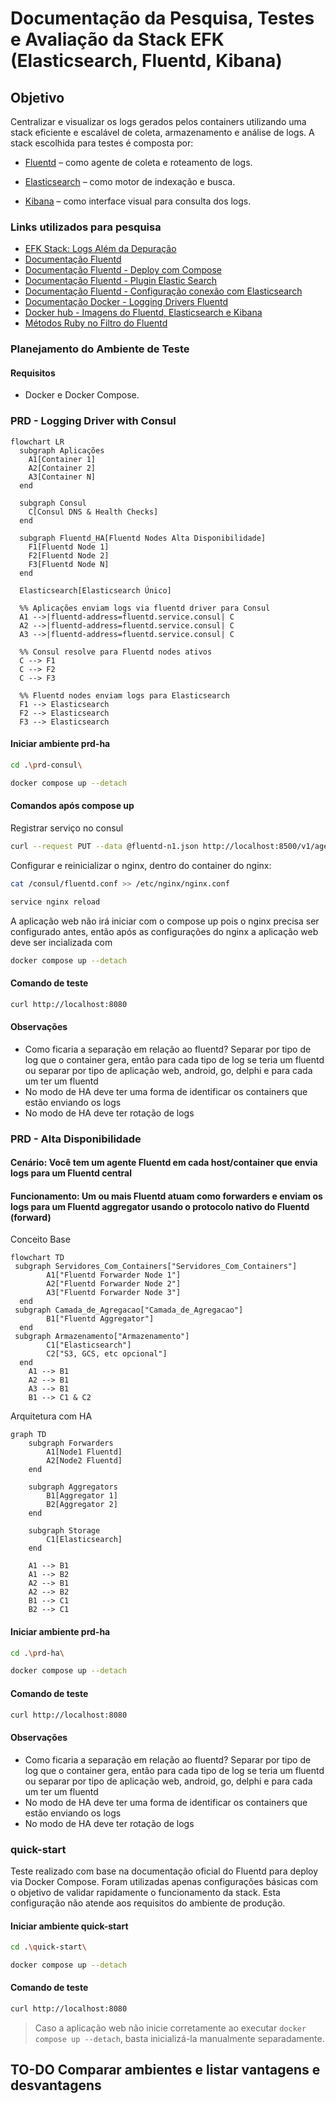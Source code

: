 # Documentação da Pesquisa, Testes e Avaliação da Stack EFK (Elasticsearch, Fluentd, Kibana)

## Objetivo
Centralizar e visualizar os logs gerados pelos containers utilizando uma stack eficiente e escalável de coleta, armazenamento e análise de logs. A stack escolhida para testes é composta por:

- [Fluentd](https://docs.fluentd.org/) – como agente de coleta e roteamento de logs.

- [Elasticsearch](https://www.elastic.co/docs/get-started/) – como motor de indexação e busca.

- [Kibana](https://search.elastic.co/pt?q=kibana&location%5B0%5D=Documentation) – como interface visual para consulta dos logs.


### Links utilizados para pesquisa
- [EFK Stack: Logs Além da Depuração](https://biahyonce.medium.com/efk-stack-logs-al%C3%A9m-da-depura%C3%A7%C3%A3o-672adeed606b)
- [Documentação Fluentd](https://docs.fluentd.org/)
- [Documentação Fluentd - Deploy com Compose](https://docs.fluentd.org/container-deployment/docker-compose)
- [Documentação Fluentd - Plugin Elastic Search](https://github.com/uken/fluent-plugin-elasticsearch/tree/v6.0.0?tab=readme-ov-file#installation)
- [Documentação Fluentd - Configuração conexão com Elasticsearch](https://docs.fluentd.org/output/elasticsearch)
- [Documentação Docker - Logging Drivers Fluentd](https://docs.docker.com/engine/logging/drivers/fluentd/)
- [Docker hub - Imagens do Fluentd, Elasticsearch e Kibana](https://hub.docker.com/)
- [Métodos Ruby no Filtro do Fluentd](https://docs.ruby-lang.org/en/master/Socket.html#method-c-gethostname)

### Planejamento do Ambiente de Teste
#### Requisitos
- Docker e Docker Compose.
### PRD - Logging Driver with Consul
```mermaid
flowchart LR
  subgraph Aplicações
    A1[Container 1]
    A2[Container 2]
    A3[Container N]
  end

  subgraph Consul
    C[Consul DNS & Health Checks]
  end

  subgraph Fluentd_HA[Fluentd Nodes Alta Disponibilidade]
    F1[Fluentd Node 1]
    F2[Fluentd Node 2]
    F3[Fluentd Node N]
  end

  Elasticsearch[Elasticsearch Único]

  %% Aplicações enviam logs via fluentd driver para Consul
  A1 -->|fluentd-address=fluentd.service.consul| C
  A2 -->|fluentd-address=fluentd.service.consul| C
  A3 -->|fluentd-address=fluentd.service.consul| C

  %% Consul resolve para Fluentd nodes ativos
  C --> F1
  C --> F2
  C --> F3

  %% Fluentd nodes enviam logs para Elasticsearch
  F1 --> Elasticsearch
  F2 --> Elasticsearch
  F3 --> Elasticsearch
```
#### Iniciar ambiente prd-ha
```bash
cd .\prd-consul\
```
```bash
docker compose up --detach
```
#### Comandos após compose up
Registrar serviço no consul
```bash
curl --request PUT --data @fluentd-n1.json http://localhost:8500/v1/agent/service/register
```
Configurar e reinicializar o nginx, dentro do container do nginx:
```bash
cat /consul/fluentd.conf >> /etc/nginx/nginx.conf
```
```bash
service nginx reload
```
A aplicação web não irá iniciar com o compose up pois o nginx precisa ser configurado antes, então após as configurações do nginx a aplicação web deve ser incializada com
```bash
docker compose up --detach
```
#### Comando de teste
```bash
curl http://localhost:8080
```
#### Observações
- Como ficaria a separação em relação ao fluentd?
Separar por tipo de log que o container gera, então para cada tipo de log se teria um fluentd ou separar por tipo de aplicação web, android, go, delphi e para cada um ter um fluentd
- No modo de HA deve ter uma forma de identificar os containers que estão enviando os logs
- No modo de HA deve ter rotação de logs


### PRD - Alta Disponibilidade
#### Cenário: Você tem um agente Fluentd em cada host/container que envia logs para um Fluentd central
#### Funcionamento: Um ou mais Fluentd atuam como forwarders e enviam os logs para um Fluentd aggregator usando o protocolo nativo do Fluentd (forward)
Conceito Base
```mermaid
flowchart TD
 subgraph Servidores_Com_Containers["Servidores_Com_Containers"]
        A1["Fluentd Forwarder Node 1"]
        A2["Fluentd Forwarder Node 2"]
        A3["Fluentd Forwarder Node 3"]
  end
 subgraph Camada_de_Agregacao["Camada_de_Agregacao"]
        B1["Fluentd Aggregator"]
  end
 subgraph Armazenamento["Armazenamento"]
        C1["Elasticsearch"]
        C2["S3, GCS, etc opcional"]
  end
    A1 --> B1
    A2 --> B1
    A3 --> B1
    B1 --> C1 & C2
```
Arquitetura com HA
```mermaid
graph TD
    subgraph Forwarders
        A1[Node1 Fluentd]
        A2[Node2 Fluentd]
    end

    subgraph Aggregators
        B1[Aggregator 1]
        B2[Aggregator 2]
    end

    subgraph Storage
        C1[Elasticsearch]
    end

    A1 --> B1
    A1 --> B2
    A2 --> B1
    A2 --> B2
    B1 --> C1
    B2 --> C1
```
#### Iniciar ambiente prd-ha
```bash
cd .\prd-ha\
```
```bash
docker compose up --detach
```
#### Comando de teste
```bash
curl http://localhost:8080
```
#### Observações
- Como ficaria a separação em relação ao fluentd?
Separar por tipo de log que o container gera, então para cada tipo de log se teria um fluentd ou separar por tipo de aplicação web, android, go, delphi e para cada um ter um fluentd
- No modo de HA deve ter uma forma de identificar os containers que estão enviando os logs
- No modo de HA deve ter rotação de logs

### quick-start
Teste realizado com base na documentação oficial do Fluentd para deploy via Docker Compose.
Foram utilizadas apenas configurações básicas com o objetivo de validar rapidamente o funcionamento da stack.
Esta configuração não atende aos requisitos do ambiente de produção.

#### Iniciar ambiente quick-start
```bash
cd .\quick-start\
```
```bash
docker compose up --detach
```
#### Comando de teste
```bash
curl http://localhost:8080
```
> Caso a aplicação web não inicie corretamente ao executar `docker compose up --detach`, basta inicializá-la manualmente separadamente.

## TO-DO Comparar ambientes e listar vantagens e desvantagens